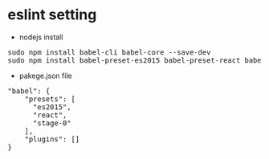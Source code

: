 # eslint setting



- nodejs install
<pre>
sudo npm install babel-cli babel-core --save-dev
sudo npm install babel-preset-es2015 babel-preset-react babel-preset-stage-0 --save-dev
</pre>

- pakege.json file 
<pre>
"babel": {
	"presets": [
	  "es2015",
	  "react",
	  "stage-0"
	],
	"plugins": []
}
</pre>